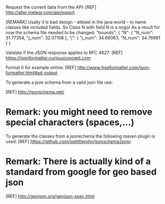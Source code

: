 Request the current data from the API:
[REF] http://alter.meteor.com/api/export

[REMARK] Usally it is bad design - atleast in the java world - to name classes like included fields. 
So Class N with field N is a nogo! As a result for now the schema file needed to be changed:
"bounds": {
"N": {
"N_num": 31.77354,
"j_num": 32.07108
},
"j": {
"j_num": 34.66063,
"N_num": 34.76991
}
}

Validate if the JSON response applies to RFC 4627:
[REF] https://jsonformatter.curiousconcept.com

Format it for example online:
[REF] http://www.freeformatter.com/json-formatter.html#ad-output

To generate a json schema from a valid json file use:

[REF] http://jsonschema.net/

# Remark: you might need to remove special characters (spaces,...)


To generate the classes from a jsonschema the following maven plugin is used:
[REF] https://github.com/joelittlejohn/jsonschema2pojo




# Remark: There is actually kind of a standard from google for geo based json
[REF] http://geojson.org/geojson-spec.html
